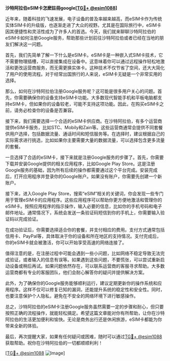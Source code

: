 **沙特阿拉伯eSIM卡怎麽註冊google[[TG💪+ @esim1088](https://t.me/s/esim1088)]**

近年来，随着科技的飞速发展，电子设备的普及率越来越高，而eSIM卡作为传统实体SIM卡的升级版，也逐渐走进了大众的视野。尤其是在国际旅行中，eSIM卡因其便捷性和灵活性成为了许多人的首选。今天，我们就来聊聊沙特阿拉伯的eSIM卡如何注册Google服务，帮助那些计划前往沙特阿拉伯或者已经在当地的朋友们解决这一问题。

首先，我们先简单了解一下什么是eSIM卡。eSIM卡是一种嵌入式SIM卡技术，它不需要物理插槽，可以直接集成在设备中。这意味着你可以通过远程操作轻松地激活和更改运营商服务，而无需更换实体卡。这种技术不仅节省了空间，还大大简化了用户的使用流程。对于经常出国旅行的人来说，eSIM卡无疑是一个非常实用的选择。

那么，如何在沙特阿拉伯注册Google服务呢？这可能是很多用户关心的问题。首先，你需要确保你的设备支持eSIM卡功能。大多数现代智能手机和平板电脑都支持eSIM卡，但如果你的设备较老，可能不支持这项功能。因此，在购买eSIM卡之前，请务必检查你的设备是否兼容。

接下来，我们需要选择一个合适的eSIM卡供应商。在沙特阿拉伯，有多个运营商提供eSIM卡服务，比如STC、Mobily和Zain等。这些运营商通常会提供不同套餐供用户选择，包括数据流量、通话时间和短信服务等。在选择时，建议根据自己的实际需求进行挑选，比如如果你主要需要大量的数据流量，可以选择包含更多流量的套餐。

一旦选择了合适的eSIM卡，接下来就是注册Google服务的步骤了。首先，你需要下载并安装Google提供的相关应用程序，比如Google Play Store。这是注册Google服务的基础，因为所有后续的操作都需要通过这个平台完成。安装完成后，打开应用程序并登录你的Google账户。如果没有账户，你需要先创建一个新账户。

接下来，进入Google Play Store，搜索“eSIM”相关的关键词，你会发现一些专门用于管理eSIM卡的应用程序。这些应用程序可以帮助你更方便地激活和管理你的eSIM卡。按照应用程序的指示操作，输入必要的信息，比如你的手机号码和电子邮件地址。通常情况下，系统会发送一条验证码短信到你的手机上，你需要输入验证码以完成验证。

在成功验证后，你需要选择适合你的套餐，并支付相应的费用。支付方式通常包括信用卡、PayPal等，具体取决于你的设备和所在地区的支持情况。支付完成后，你的eSIM卡就会被激活，你可以开始享受高速的网络连接了。

值得注意的是，在注册过程中可能会遇到一些小问题，比如网络不稳定导致无法完成验证，或者输入的信息有误等。如果遇到这些问题，不要慌张，可以尝试重新启动设备或稍后再试。如果问题依然存在，可以联系运营商的客服寻求帮助。大多数运营商都有专业的客服团队，他们会耐心解答你的疑问并提供解决方案。

此外，为了确保你的Google服务能够顺利运行，建议定期更新你的操作系统和应用程序。这样不仅可以修复已知的漏洞，还能提升系统的稳定性和安全性。同时，也要注意保护个人隐私，避免在不安全的网络环境下进行敏感操作。

总之，沙特阿拉伯的eSIM卡注册Google服务虽然需要一定的步骤和耐心，但只要按照正确的流程操作，就能轻松搞定。希望这篇文章能对你有所帮助，让你在沙特阿拉伯的生活更加便利和愉快。无论是商务出行还是休闲旅游，eSIM卡都能为你带来全新的体验。

最后，再次提醒大家，如果有任何疑问或困难，随时可以通过[TG💪+ @esim1088](https://t.me/s/esim1088)获取帮助。祝你在沙特阿拉伯的一切都顺顺利利！

[[TG💪+ @esim1088](https://t.me/s/esim1088) ![Image](https://i.postimg.cc/4NQfJmqS/Snipaste-2025-05-13-00-14-12.png)]